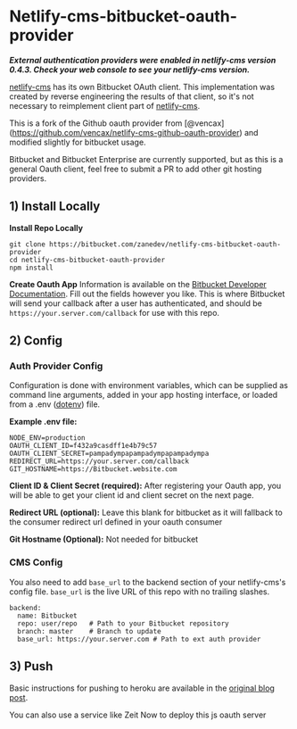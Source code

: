 # Netlify-cms-bitbucket-oauth-provider

***External authentication providers were enabled in netlify-cms version 0.4.3. Check your web console to see your netlify-cms version.***

[netlify-cms](https://www.netlifycms.org/) has its own Bitbucket OAuth client. This implementation was created by reverse engineering the results of that client, so it's not necessary to reimplement client part of [netlify-cms](https://www.netlifycms.org/).

This is a fork of the Github oauth provider from [@vencax] (https://github.com/vencax/netlify-cms-github-oauth-provider) and modified slightly for bitbucket usage.

Bitbucket and Bitbucket Enterprise are currently supported, but as this is a general Oauth client, feel free to submit a PR to add other git hosting providers.

## 1) Install Locally

**Install Repo Locally**

```
git clone https://bitbucket.com/zanedev/netlify-cms-bitbucket-oauth-provider
cd netlify-cms-bitbucket-oauth-provider
npm install
```

**Create Oauth App**
Information is available on the [Bitbucket Developer Documentation](https://confluence.atlassian.com/bitbucket/oauth-on-bitbucket-cloud-238027431.html). Fill out the fields however you like. This is where Bitbucket will send your callback after a user has authenticated, and should be `https://your.server.com/callback` for use with this repo.

## 2) Config

### Auth Provider Config

Configuration is done with environment variables, which can be supplied as command line arguments, added in your app  hosting interface, or loaded from a .env ([dotenv](https://bitbucket.com/motdotla/dotenv)) file.

**Example .env file:**

```
NODE_ENV=production
OAUTH_CLIENT_ID=f432a9casdff1e4b79c57
OAUTH_CLIENT_SECRET=pampadympapampadympapampadympa
REDIRECT_URL=https://your.server.com/callback
GIT_HOSTNAME=https://Bitbucket.website.com
```

**Client ID & Client Secret (required):**
After registering your Oauth app, you will be able to get your client id and client secret on the next page.

**Redirect URL (optional):**
Leave this blank for bitbucket as it will fallback to the consumer redirect url defined in your oauth consumer

**Git Hostname (Optional):**
Not needed for bitbucket

### CMS Config
You also need to add `base_url` to the backend section of your netlify-cms's config file. `base_url` is the live URL of this repo with no trailing slashes.

```
backend:
  name: Bitbucket
  repo: user/repo   # Path to your Bitbucket repository
  branch: master    # Branch to update
  base_url: https://your.server.com # Path to ext auth provider
```

## 3) Push

Basic instructions for pushing to heroku are available in the [original blog post](http://www.vxk.cz/tips/2017/05/18/netlify-cms/).

You can also use a service like Zeit Now to deploy this js oauth server
